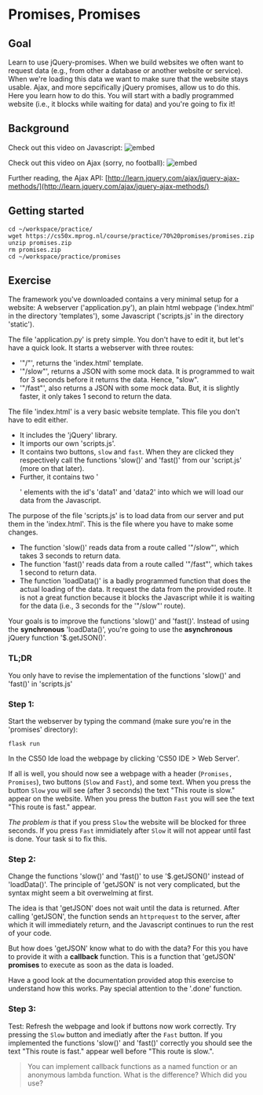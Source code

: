 # Promises, Promises

## Goal

Learn to use jQuery-promises. When we build websites we often want to request data (e.g., from other a database or another website or service). When we're loading this data we want to make sure that the website stays usable. Ajax, and more sepcifically jQuery promises, allow us to do this. Here you learn how to do this. You will start with a badly programmed website (i.e., it blocks while waiting for data) and you're going to fix it!

## Background

Check out this video on Javascript:
![embed](https://www.youtube.com/embed/Z93IaNfavZw)

Check out this video on Ajax (sorry, no football):
![embed](https://www.youtube.com/embed/dQcBs4S-wEQ)

Further reading, the Ajax API:
[http://learn.jquery.com/ajax/jquery-ajax-methods/](http://learn.jquery.com/ajax/jquery-ajax-methods/)


## Getting started

    cd ~/workspace/practice/
    wget https://cs50x.mprog.nl/course/practice/70%20promises/promises.zip
    unzip promises.zip
    rm promises.zip
    cd ~/workspace/practice/promises

## Exercise
The framework you've downloaded contains a very minimal setup for a website: A webserver ('application.py'), an plain html webpage ('index.html' in the directory 'templates'), some Javascript ('scripts.js' in the directory 'static').

The file 'application.py' is prety simple. You don't have to edit it, but let's have a quick look. It starts a webserver with three routes: 

- '"/"', returns the 'index.html' template.
- '"/slow"', returns a JSON with some mock data. It is programmed to wait for 3 seconds before it returns the data. Hence, "slow".
- '"/fast"', also returns a JSON with some mock data. But, it is slightly faster, it only takes 1 second to return the data.

The file 'index.html' is a very basic website template. This file you don't have to edit either.

- It includes the 'jQuery' library.
- It imports our own 'scripts.js'.
- It contains two buttons, `slow` and `fast`. When they are clicked they respectively call the functions 'slow()' and 'fast()' from our 'script.js' (more on that later).
- Further, it contains two '<p>' elements with the id's 'data1' and 'data2' into which we will load our data from the Javascript.

The purpose of the file 'scripts.js' is to load data from our server and put them in the 'index.html'. This is the file where you have to make some changes.
- The function 'slow()' reads data from a route called '"/slow"', which takes 3 seconds to return data.
- The function 'fast()' reads data from a route called '"/fast"', which takes 1 second to return data.
- The function 'loadData()' is a badly programmed function that does the actual loading of the data. It request the data from the provided route. It is not a great function because it blocks the Javascript while it is waiting for the data (i.e., 3 seconds for the '"/slow"' route).

Your goals is to improve the functions 'slow()' and 'fast()'. Instead of using the **synchronous** 'loadData()', you're going to use the **asynchronous** jQuery function '$.getJSON()'.

### TL;DR

You only have to revise the implementation of the functions 'slow()' and 'fast()' in 'scripts.js'

### Step 1:

Start the webserver by typing the command (make sure you're in the 'promises' directory):

	flask run 

In the CS50 Ide load the webpage by clicking 'CS50 IDE > Web Server'.

If all is well, you should now see a webpage with a header (`Promises, Promises`), two buttons (`Slow` and `Fast`), and some text.
When you press the button `Slow` you will see (after 3 seconds) the text "This route is slow." appear on the website. When you press the button `Fast` you will see the text "This route is fast." appear. 

*The problem is* that if you press `Slow` the website will be blocked for three seconds. If you press `Fast` immidiately after `Slow` it will not appear until fast is done. Your task si to fix this.

### Step 2:

Change the functions 'slow()' and 'fast()' to use '$.getJSON()' instead of 'loadData()'. The principle of 'getJSON' is not very complicated, but the syntax might seem a bit overwelming at first.

The idea is that 'getJSON' does not wait until the data is returned. After calling 'getJSON', the function sends an `httprequest` to the server, after which it will immediately return, and the Javascript continues to run the rest of your code.

But how does 'getJSON' know what to do with the data? For this you have to provide it with a **callback** function. This is a function that 'getJSON' **promises** to execute as soon as the data is loaded.

Have a good look at the documentation provided atop this exercise to understand how this works. Pay special attention to the '.done' function.

### Step 3:

Test: Refresh the webpage and look if buttons now work correctly. Try pressing the `Slow` button and imediatly after the `Fast` button. If you implemented the functions 'slow()' and 'fast()' correctly you should see the text "This route is fast." appear well before "This route is slow.".

> You can implement callback functions as a named function or an anonymous lambda function. What is the difference? Which did you use? 